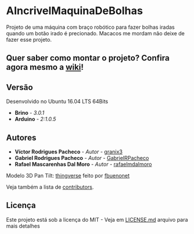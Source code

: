 # AIncrivelMaquinaDeBolhas
Projeto de uma máquina com braço robótico para fazer bolhas iradas quando um botão irado é precionado. Macacos me mordam não deixe de fazer esse projeto.

## Quer saber como montar o projeto? Confira agora mesmo a [wiki](https://github.com/BrinoOficial/ControleCapacitivo/wiki)!

## Versão
Desenvolvido no Ubuntu 16.04 LTS 64Bits
* **Brino** - *3.0.1*
* **Arduino** - *2:1.0.5*

## Autores

* **Víctor Rodrigues Pacheco** - *Autor* - [granix3](https://github.com/granix3)
* **Gabriel Rodrigues Pacheco** - *Autor* - [GabrielRPacheco](https://github.com/gabrielRPacheco)
* **Rafael Mascarenhas Dal Moro** - *Autor* - [rafaelmdalmoro](https://github.com/rafaelmdalmoro)

Modelo 3D Pan Tilt: [thingverse](https://www.thingiverse.com/thing:708819) feito por [fbuenonet](https://www.thingiverse.com/fbuenonet/about)

Veja também a lista de [contributors](https://github.com/BrinoOficial/AIncrivelMaquinaDeBolhas/graphs/contributors).

## Licença

Este projeto está sob a licença do MIT - Veja em [LICENSE.md](LICENSE.md) arquivo para mais detalhes
